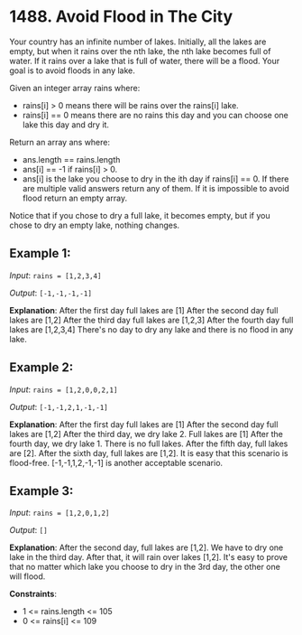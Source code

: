 # 1488. Avoid Flood in The City
Your country has an infinite number of lakes. Initially, all the lakes are empty, but when it rains over the nth lake, the nth lake becomes full of water. If it rains over a lake that is full of water, there will be a flood. Your goal is to avoid floods in any lake.

Given an integer array rains where:

- rains[i] > 0 means there will be rains over the rains[i] lake.
- rains[i] == 0 means there are no rains this day and you can choose one lake this day and dry it.

Return an array ans where:
- ans.length == rains.length
- ans[i] == -1 if rains[i] > 0.
- ans[i] is the lake you choose to dry in the ith day if rains[i] == 0.
If there are multiple valid answers return any of them. If it is impossible to avoid flood return an empty array.

Notice that if you chose to dry a full lake, it becomes empty, but if you chose to dry an empty lake, nothing changes.

 

## Example 1:

*Input*: `rains = [1,2,3,4]`

*Output*: `[-1,-1,-1,-1]`

**Explanation**:
After the first day full lakes are [1]
After the second day full lakes are [1,2]
After the third day full lakes are [1,2,3]
After the fourth day full lakes are [1,2,3,4]
There's no day to dry any lake and there is no flood in any lake.

## Example 2:

*Input*: `rains = [1,2,0,0,2,1]`

*Output*: `[-1,-1,2,1,-1,-1]`

**Explanation**:
After the first day full lakes are [1]
After the second day full lakes are [1,2]
After the third day, we dry lake 2. Full lakes are [1]
After the fourth day, we dry lake 1. There is no full lakes.
After the fifth day, full lakes are [2].
After the sixth day, full lakes are [1,2].
It is easy that this scenario is flood-free. [-1,-1,1,2,-1,-1] is another acceptable scenario.

## Example 3:

*Input*: `rains = [1,2,0,1,2]`

*Output*: `[]`

**Explanation**:
After the second day, full lakes are  [1,2]. We have to dry one lake in the third day.
After that, it will rain over lakes [1,2]. It's easy to prove that no matter which lake you choose to dry in the 3rd day, the other one will flood.
 

**Constraints**:
- 1 <= rains.length <= 105
- 0 <= rains[i] <= 109